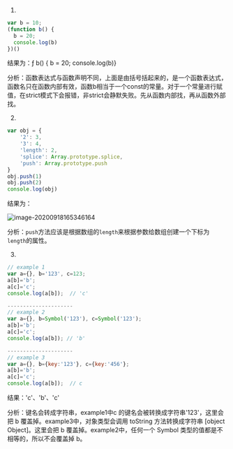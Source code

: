 1.

```js
var b = 10;
(function b() {
  b = 20;
  console.log(b)
})()
```

结果为：ƒ b() {  b = 20;  console.log(b)}

分析：函数表达式与函数声明不同，上面是由括号括起来的，是一个函数表达式，函数名只在函数内部有效，函数b相当于一个const的常量。对于一个常量进行赋值，在strict模式下会报错，非strict会静默失败。先从函数内部找，再从函数外部找。

2.

```js
var obj = {
    '2': 3,
    '3': 4,
    'length': 2,
    'splice': Array.prototype.splice,
    'push': Array.prototype.push
}
obj.push(1)
obj.push(2)
console.log(obj)
```

结果为：

![image-20200918165346164](https://i.loli.net/2020/09/18/cKqpV8bRUWP4Yx5.png)

分析：`push`方法应该是根据数组的`length`来根据参数给数组创建一个下标为`length`的属性。

3.

```js
// example 1
var a={}, b='123', c=123;  
a[b]='b';
a[c]='c';  
console.log(a[b]);  // 'c'

---------------------
// example 2
var a={}, b=Symbol('123'), c=Symbol('123');  
a[b]='b';
a[c]='c';  
console.log(a[b]); // 'b'

---------------------
// example 3
var a={}, b={key:'123'}, c={key:'456'};  
a[b]='b';
a[c]='c';  
console.log(a[b]);  // c
```

结果：'c'、'b'、'c'

分析：键名会转成字符串，example1中c 的键名会被转换成字符串'123'，这里会把 b 覆盖掉。example3中，对象类型会调用 toString 方法转换成字符串 [object Object]。这里会把 b 覆盖掉。example2中，任何一个 Symbol 类型的值都是不相等的，所以不会覆盖掉 b。